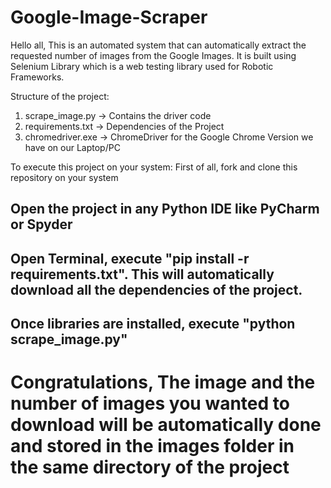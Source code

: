 # Google-Image-Scraper

Hello all,
This is an automated system that can automatically extract the requested number of images from the Google Images. 
It is built using Selenium Library which is a web testing library used for Robotic Frameworks.

Structure of the project:

1. scrape_image.py  -> Contains the driver code
2. requirements.txt -> Dependencies of the Project
3. chromedriver.exe -> ChromeDriver for the Google Chrome Version we have on our Laptop/PC

To execute this project on your system:
First of all, fork and clone this repository on your system
## Open the project in any Python IDE like PyCharm or Spyder
## Open Terminal, execute  "pip install -r requirements.txt". This will automatically download all the dependencies of the project.
## Once libraries are installed, execute "python scrape_image.py"

# Congratulations, The image and the number of images you wanted to download will be automatically done and stored in the images folder in the same directory of the project


